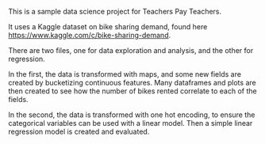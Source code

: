 This is a sample data science project for Teachers Pay Teachers.

It uses a Kaggle dataset on bike sharing demand, found here https://www.kaggle.com/c/bike-sharing-demand.

There are two files, one for data exploration and analysis, and the other for regression.

In the first, the data is transformed with maps, and some new fields are created by bucketizing continuous features. Many dataframes and plots are then created to see how the number of bikes rented correlate to each of the fields.

In the second, the data is transformed with one hot encoding, to ensure the categorical variables can be used with a linear model. Then a simple linear regression model is created and evaluated.
